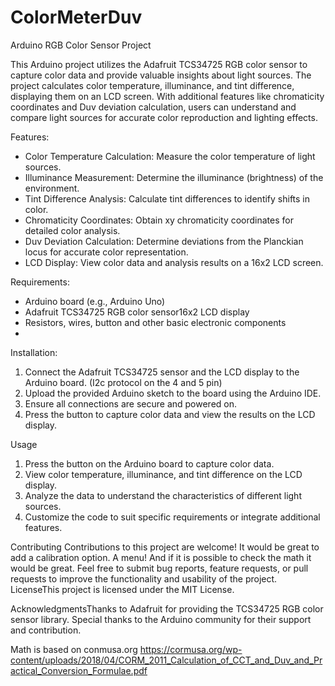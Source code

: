 # ColorMeterDuv
Arduino RGB Color Sensor Project

This Arduino project utilizes the Adafruit TCS34725 RGB color sensor to capture color data and provide valuable insights about light sources. The project calculates color temperature, illuminance, and tint difference, displaying them on an LCD screen. With additional features like chromaticity coordinates and Duv deviation calculation, users can understand and compare light sources for accurate color reproduction and lighting effects.


Features:

- Color Temperature Calculation: Measure the color temperature of light sources.
- Illuminance Measurement: Determine the illuminance (brightness) of the environment.
- Tint Difference Analysis: Calculate tint differences to identify shifts in color.
- Chromaticity Coordinates: Obtain xy chromaticity coordinates for detailed color analysis.
- Duv Deviation Calculation: Determine deviations from the Planckian locus for accurate color representation.
- LCD Display: View color data and analysis results on a 16x2 LCD screen.
 
Requirements:

- Arduino board (e.g., Arduino Uno)
- Adafruit TCS34725 RGB color sensor16x2 LCD display
- Resistors, wires, button and other basic electronic components
- 
Installation:

1. Connect the Adafruit TCS34725 sensor and the LCD display to the Arduino board. (I2c protocol on the 4 and 5 pin)
2. Upload the provided Arduino sketch to the board using the Arduino IDE.
3. Ensure all connections are secure and powered on.
4. Press the button to capture color data and view the results on the LCD display.

Usage

1. Press the button on the Arduino board to capture color data.
2. View color temperature, illuminance, and tint difference on the LCD display.
3. Analyze the data to understand the characteristics of different light sources.
4. Customize the code to suit specific requirements or integrate additional features.

Contributing
Contributions to this project are welcome! 
It would be great to add a calibration option.
A menu!
And if it is possible to check the math it would be great.
Feel free to submit bug reports, feature requests, or pull requests to improve the functionality and usability of the project.
LicenseThis project is licensed under the MIT License.

AcknowledgmentsThanks to Adafruit for providing the TCS34725 RGB color sensor library.
Special thanks to the Arduino community for their support and contribution.

Math is based on conmusa.org
https://cormusa.org/wp-content/uploads/2018/04/CORM_2011_Calculation_of_CCT_and_Duv_and_Practical_Conversion_Formulae.pdf
